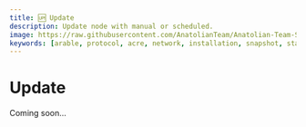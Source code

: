 ```yaml
---
title: 🆙 Update
description: Update node with manual or scheduled.
image: https://raw.githubusercontent.com/AnatolianTeam/Anatolian-Team-Services/main/docs/Mainnet/Cosmos-Ecosystem/arable-protocol/img/Arable-Service-Cover.jpg
keywords: [arable, protocol, acre, network, installation, snapshot, statesync, update]
---
```


# Update

Coming soon...